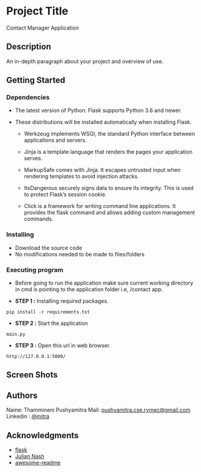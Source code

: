 # Project Title

Contact Manager Application

## Description

An in-depth paragraph about your project and overview of use.

## Getting Started

### Dependencies


* The latest version of Python. Flask supports Python 3.6 and newer.
* These distributions will be installed automatically when installing Flask.

    * Werkzeug implements WSGI, the standard Python interface between applications and servers.

    * Jinja is a template language that renders the pages your application serves.

    * MarkupSafe comes with Jinja. It escapes untrusted input when rendering templates to avoid injection attacks.

    * ItsDangerous securely signs data to ensure its integrity. This is used to protect Flask’s session cookie.

    * Click is a framework for writing command line applications. It provides the flask command and allows adding custom management commands.

### Installing

* Download the source code
* No modifications needed to be made to files/folders

### Executing program

* Before going to run the application make sure current working directory in cmd is pointing to the application folder i.e, /contact app.

* __STEP 1 :__ Installing required packages.
```
pip install -r requirements.txt
```

* __STEP 2 :__ Start the application
```
main.py
```

* __STEP 3 :__ Open this url in web browser.
```
http://127.0.0.1:5000/
```


## Screen Shots


## Authors

Name: Thammineni Pushyamitra
Mail: pushyamitra.cse.rymec@gmail.com
Linkedin : [@mitra](https://www.linkedin.com/in/thammineni-pushyamitra-5550821b9/)



## Acknowledgments

* [flask](https://flask.palletsprojects.com/en/2.0.x/)
* [Julian Nash](https://pythonise.com/tags/flask)
* [awesome-readme](https://github.com/matiassingers/awesome-readme)
